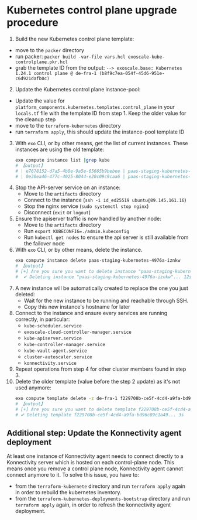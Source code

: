 # Kubernetes control plane upgrade procedure

1. Build the new Kubernetes control plane template:
  - move to the `packer` directory
  - run packer: `packer build -var-file vars.hcl exoscale-kube-controlplane.pkr.hcl`
  - grab the template ID from the output: `--> exoscale.base: Kubernetes 1.24.1 control plane @ de-fra-1 (b8f9c7ea-054f-45d6-951e-c6d921dafb0c)`
2. Update the Kubernetes control plane instance-pool:
  - Update the value for `platform_components.kubernetes.templates.control_plane` in your `locals.tf` file with the template ID from step 1. Keep the older
  value for the cleanup step
  - move to the `terraform-kubernetes` directory
  - run `terraform apply`, this should update the instance-pool template ID
3. With `exo` CLI, or by other means, get the list of current instances. These instances are using the old template:
    ```bash  
    exo compute instance list |grep kube
    # 【output】
    # | e7678152-d7a5-4b0e-9a5e-65665b9bebee | paas-staging-kubernetes-4976a-iznkw       | de-fra-1 | standard.tiny  | 89.145.161.16   | running |
    # | 0e30ea46-477c-4025-8044-e20c09c9caa6 | paas-staging-kubernetes-4976a-imfbp       | de-fra-1 | standard.tiny  | 89.145.161.6    | running |
    ```
4. Stop the API-server service on an instance:
    - Move to the `artifacts` directory
    - Connect to the instance (`ssh -i id_ed25519 ubuntu@89.145.161.16`)
    - Stop the nginx service (`sudo systemctl stop nginx`)
    - Disconnect (`exit` or `logout`)
5. Ensure the apiserver traffic is now handled by another node:
    - Move to the `artifacts` directory
    - Run `export KUBECONFIG=./admin.kubeconfig`
    - Run `kubectl get nodes` to ensure the api server is still available from the failover node
6. With `exo` CLI, or by other means, delete the instance.
    ```bash
    exo compute instance delete paas-staging-kubernetes-4976a-iznkw
    # 【output】
    # [+] Are you sure you want to delete instance "paas-staging-kubernetes-4976a-iznkw"? [yN]: y
    #  ✔ Deleting instance "paas-staging-kubernetes-4976a-iznkw"... 12s
    ```
7. A new instance will be automatically created to replace the one you just deleted:
    - Wait for the new instance to be running and reachable through SSH.
    - Copy this new instance's hostname for later
8. Connect to the instance and ensure every services are running correctly, in particular:
    - `kube-scheduler.service`
    - `exoscale-cloud-controller-manager.service`
    - `kube-apiserver.service`
    - `kube-controller-manager.service`
    - `kube-vault-agent.service`
    - `cluster-autoscaler.service`
    - `konnectivity.service`
9. Repeat operations from step 4 for other cluster members found in step 3.
10. Delete the older template (value before the step 2 update) as it's not used anymore:
    ```bash
    exo compute template delete -z de-fra-1 f229708b-ce5f-4cd4-a9fa-bd96c89c1a49
    # 【output】
    # [+] Are you sure you want to delete template f229708b-ce5f-4cd4-a9fa-bd96c89c1a49 ("Kubernetes 1.24.1 control plane")? [yN]: y
    # ✔ Deleting template f229708b-ce5f-4cd4-a9fa-bd96c89c1a49... 3s
    ```

## Additional step: Update the Konnectivity agent deployment

At least one instance of Konnectivity agent needs to connect directly to a Konnectivity server which is hosted on each control-plane node.
This means once you remove a control plane node, Konnectivity agent cannot connect anymore to it.
To solve this issue, you have to:
- from the `terraform-kubernete` directory and run `terraform apply` again in order to rebuild the kubernetes inventory.
- from the `terraform-kubernetes-deployments-bootstrap` directory and run `terraform apply` again, in order
to refresh the konnectivity agent deployment.
